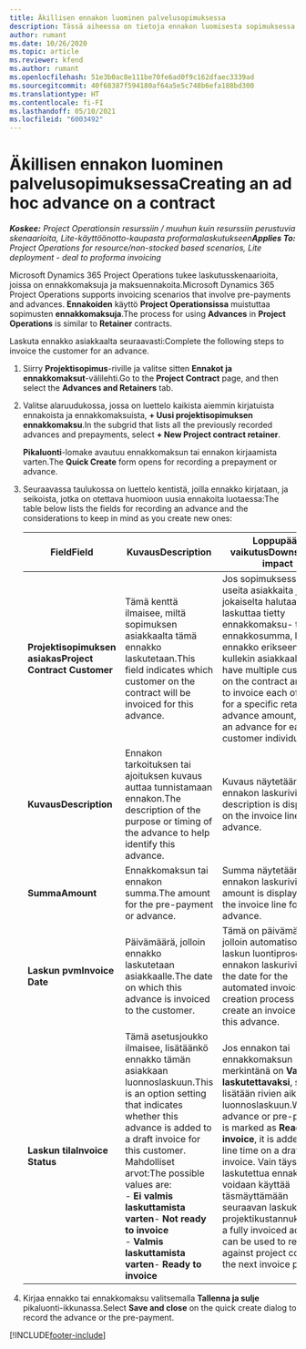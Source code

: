 ```yaml
---
title: Äkillisen ennakon luominen palvelusopimuksessa
description: Tässä aiheessa on tietoja ennakon luomisesta sopimuksessa tarpeen mukaan.
author: rumant
ms.date: 10/26/2020
ms.topic: article
ms.reviewer: kfend
ms.author: rumant
ms.openlocfilehash: 51e3b0ac8e111be70fe6ad0f9c162dfaec3339ad
ms.sourcegitcommit: 40f68387f594180af64a5e5c748b6efa188bd300
ms.translationtype: HT
ms.contentlocale: fi-FI
ms.lasthandoff: 05/10/2021
ms.locfileid: "6003492"
---
```

# <a name="creating-an-ad-hoc-advance-on-a-contract"></a><span data-ttu-id="8d53c-103">Äkillisen ennakon luominen palvelusopimuksessa</span><span class="sxs-lookup"><span data-stu-id="8d53c-103">Creating an ad hoc advance on a contract</span></span>

<span data-ttu-id="8d53c-104">_**Koskee:** Project Operationsin resurssiin / muuhun kuin resurssiin perustuvia skenaarioita, Lite-käyttöönotto-kaupasta proformalaskutukseen_</span><span class="sxs-lookup"><span data-stu-id="8d53c-104">_**Applies To:** Project Operations for resource/non-stocked based scenarios, Lite deployment - deal to proforma invoicing_</span></span>

<span data-ttu-id="8d53c-105">Microsoft Dynamics 365 Project Operations tukee laskutusskenaarioita, joissa on ennakkomaksuja ja maksuennakoita.</span><span class="sxs-lookup"><span data-stu-id="8d53c-105">Microsoft Dynamics 365 Project Operations supports invoicing scenarios that involve pre-payments and advances.</span></span> <span data-ttu-id="8d53c-106">**Ennakoiden** käyttö **Project Operationsissa** muistuttaa sopimusten **ennakkomaksuja**.</span><span class="sxs-lookup"><span data-stu-id="8d53c-106">The process for using **Advances** in **Project Operations** is similar to **Retainer** contracts.</span></span> 

<span data-ttu-id="8d53c-107">Laskuta ennakko asiakkaalta seuraavasti:</span><span class="sxs-lookup"><span data-stu-id="8d53c-107">Complete the following steps to invoice the customer for an advance.</span></span>

1. <span data-ttu-id="8d53c-108">Siirry **Projektisopimus**-riville ja valitse sitten **Ennakot ja ennakkomaksut**-välilehti.</span><span class="sxs-lookup"><span data-stu-id="8d53c-108">Go to the **Project Contract** page, and then select the **Advances and Retainers** tab.</span></span>
2. <span data-ttu-id="8d53c-109">Valitse alaruudukossa, jossa on luettelo kaikista aiemmin kirjatuista ennakoista ja ennakkomaksuista, **+ Uusi projektisopimuksen ennakkomaksu**.</span><span class="sxs-lookup"><span data-stu-id="8d53c-109">In the subgrid that lists all the previously recorded advances and prepayments, select **+ New Project contract retainer**.</span></span> 

    <span data-ttu-id="8d53c-110">**Pikaluonti**-lomake avautuu ennakkomaksun tai ennakon kirjaamista varten.</span><span class="sxs-lookup"><span data-stu-id="8d53c-110">The **Quick Create** form opens for recording a prepayment or advance.</span></span>
    
3. <span data-ttu-id="8d53c-111">Seuraavassa taulukossa on luettelo kentistä, joilla ennakko kirjataan, ja seikoista, jotka on otettava huomioon uusia ennakoita luotaessa:</span><span class="sxs-lookup"><span data-stu-id="8d53c-111">The table below lists the fields for recording an advance and the considerations to keep in mind as you create new ones:</span></span>

    | <span data-ttu-id="8d53c-112">Field</span><span class="sxs-lookup"><span data-stu-id="8d53c-112">Field</span></span> | <span data-ttu-id="8d53c-113">Kuvaus</span><span class="sxs-lookup"><span data-stu-id="8d53c-113">Description</span></span> | <span data-ttu-id="8d53c-114">Loppupään vaikutus</span><span class="sxs-lookup"><span data-stu-id="8d53c-114">Downstream impact</span></span> |
    | --- | --- | --- |
    | <span data-ttu-id="8d53c-115">**Projektisopimuksen asiakas**</span><span class="sxs-lookup"><span data-stu-id="8d53c-115">**Project Contract Customer**</span></span> | <span data-ttu-id="8d53c-116">Tämä kenttä ilmaisee, miltä sopimuksen asiakkaalta tämä ennakko laskutetaan.</span><span class="sxs-lookup"><span data-stu-id="8d53c-116">This field indicates which customer on the contract will be invoiced for this advance.</span></span> | <span data-ttu-id="8d53c-117">Jos sopimuksessa on useita asiakkaita ja niistä jokaiselta halutaan laskuttaa tietty ennakkomaksu- tai ennakkosumma, luo ennakko erikseen kullekin asiakkaalle.</span><span class="sxs-lookup"><span data-stu-id="8d53c-117">If you have multiple customers on the contract and want to invoice each of them for a specific retainer or advance amount, create an advance for each customer individually.</span></span> |
    | <span data-ttu-id="8d53c-118">**Kuvaus**</span><span class="sxs-lookup"><span data-stu-id="8d53c-118">**Description**</span></span> | <span data-ttu-id="8d53c-119">Ennakon tarkoituksen tai ajoituksen kuvaus auttaa tunnistamaan ennakon.</span><span class="sxs-lookup"><span data-stu-id="8d53c-119">The description of the purpose or timing of the advance to help identify this advance.</span></span> | <span data-ttu-id="8d53c-120">Kuvaus näytetään ennakon laskurivillä.</span><span class="sxs-lookup"><span data-stu-id="8d53c-120">This description is displayed on the invoice line for this advance.</span></span> |
    | <span data-ttu-id="8d53c-121">**Summa**</span><span class="sxs-lookup"><span data-stu-id="8d53c-121">**Amount**</span></span> | <span data-ttu-id="8d53c-122">Ennakkomaksun tai ennakon summa.</span><span class="sxs-lookup"><span data-stu-id="8d53c-122">The amount for the pre-payment or advance.</span></span> | <span data-ttu-id="8d53c-123">Summa näytetään ennakon laskurivillä.</span><span class="sxs-lookup"><span data-stu-id="8d53c-123">This amount is displayed on the invoice line for this advance.</span></span> |
    | <span data-ttu-id="8d53c-124">**Laskun pvm**</span><span class="sxs-lookup"><span data-stu-id="8d53c-124">**Invoice Date**</span></span> | <span data-ttu-id="8d53c-125">Päivämäärä, jolloin ennakko laskutetaan asiakkaalle.</span><span class="sxs-lookup"><span data-stu-id="8d53c-125">The date on which this advance is invoiced to the customer.</span></span> | <span data-ttu-id="8d53c-126">Tämä on päivämäärä, jolloin automatisoitu laskun luontiprosessi luo ennakon laskurivin.</span><span class="sxs-lookup"><span data-stu-id="8d53c-126">This is the date for the automated invoice creation process to create an invoice line for this advance.</span></span> |
    | <span data-ttu-id="8d53c-127">**Laskun tila**</span><span class="sxs-lookup"><span data-stu-id="8d53c-127">**Invoice Status**</span></span> | <span data-ttu-id="8d53c-128">Tämä asetusjoukko ilmaisee, lisätäänkö ennakko tämän asiakkaan luonnoslaskuun.</span><span class="sxs-lookup"><span data-stu-id="8d53c-128">This is an option setting that indicates whether this advance is added to a draft invoice for this customer.</span></span> <span data-ttu-id="8d53c-129">Mahdolliset arvot:</span><span class="sxs-lookup"><span data-stu-id="8d53c-129">The possible values are:</span></span></br><span data-ttu-id="8d53c-130">- **Ei valmis laskuttamista varten**</span><span class="sxs-lookup"><span data-stu-id="8d53c-130">- **Not ready to invoice**</span></span></br><span data-ttu-id="8d53c-131">- **Valmis laskuttamista varten**</span><span class="sxs-lookup"><span data-stu-id="8d53c-131">- **Ready to invoice**</span></span> | <span data-ttu-id="8d53c-132">Jos ennakon tai ennakkomaksun merkintänä on **Valmis laskutettavaksi**, se lisätään rivien aikana luonnoslaskuun.</span><span class="sxs-lookup"><span data-stu-id="8d53c-132">When an advance or pre-payment is marked as **Ready to invoice**, it is added as a line time on a draft invoice.</span></span> <span data-ttu-id="8d53c-133">Vain täysin laskutettua ennakkoa voidaan käyttää täsmäyttämään seuraavan laskukauden projektikustannuksia.</span><span class="sxs-lookup"><span data-stu-id="8d53c-133">Only a fully invoiced advance can be used to reconcile against project costs for the next invoice period.</span></span> |

4. <span data-ttu-id="8d53c-134">Kirjaa ennakko tai ennakkomaksu valitsemalla **Tallenna ja sulje** pikaluonti-ikkunassa.</span><span class="sxs-lookup"><span data-stu-id="8d53c-134">Select **Save and close** on the quick create dialog to record the advance or the pre-payment.</span></span>


[!INCLUDE[footer-include](../../includes/footer-banner.md)]